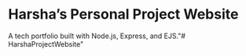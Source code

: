 # Harsha’s Personal Project Website
A tech portfolio built with Node.js, Express, and EJS."# HarshaProjectWebsite" 
